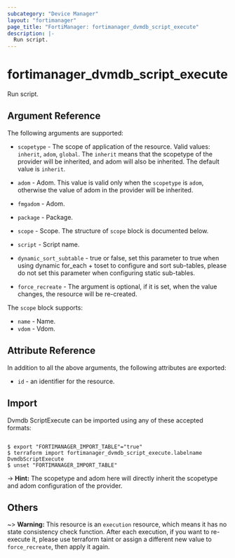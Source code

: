 ```yaml
---
subcategory: "Device Manager"
layout: "fortimanager"
page_title: "FortiManager: fortimanager_dvmdb_script_execute"
description: |-
  Run script.
---
```


# fortimanager_dvmdb_script_execute
Run script.

## Argument Reference


The following arguments are supported:

* `scopetype` - The scope of application of the resource. Valid values: `inherit`, `adom`, `global`. The `inherit` means that the scopetype of the provider will be inherited, and adom will also be inherited. The default value is `inherit`.
* `adom` - Adom. This value is valid only when the `scopetype` is `adom`, otherwise the value of adom in the provider will be inherited.

* `fmgadom` - Adom.
* `package` - Package.
* `scope` - Scope. The structure of `scope` block is documented below.
* `script` - Script name.
* `dynamic_sort_subtable` - true or false, set this parameter to true when using dynamic for_each + toset to configure and sort sub-tables, please do not set this parameter when configuring static sub-tables.
* `force_recreate` - The argument is optional, if it is set, when the value changes, the resource will be re-created.

The `scope` block supports:

* `name` - Name.
* `vdom` - Vdom.


## Attribute Reference

In addition to all the above arguments, the following attributes are exported:
* `id` - an identifier for the resource.

## Import

Dvmdb ScriptExecute can be imported using any of these accepted formats:
```

$ export "FORTIMANAGER_IMPORT_TABLE"="true"
$ terraform import fortimanager_dvmdb_script_execute.labelname DvmdbScriptExecute
$ unset "FORTIMANAGER_IMPORT_TABLE"
```
-> **Hint:** The scopetype and adom here will directly inherit the scopetype and adom configuration of the provider.
## Others

~> **Warning:** This resource is an `execution` resource, which means it has no state consistency check function. After each execution, if you want to re-execute it, please use terraform taint or assign a different new value to `force_recreate`, then apply it again.
